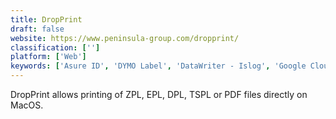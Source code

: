 ```yaml
---
title: DropPrint
draft: false 
website: https://www.peninsula-group.com/dropprint/
classification: ['']
platform: ['Web']
keywords: ['Asure ID', 'DYMO Label', 'DataWriter - Islog', 'Google Cloud Print', 'Label Nation', 'NiceLabel', 'PrintNode', 'Printer Pro', 'Printershare', 'Printix', 'QZ Tray', 'Scribus', 'Seagull BarTender', 'ePrint', 'ezeep', 'gLabels']
---
```

DropPrint allows printing of ZPL, EPL, DPL, TSPL or PDF files directly on MacOS.